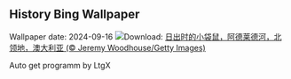 ## History Bing Wallpaper
Wallpaper date: 2024-09-16
![](https://www.bing.com/th?id=OHR.SunriseWallabies_ZH-CN8725891401_UHD.jpg&w=1000)Download: [日出时的小袋鼠，阿德莱德河，北领地，澳大利亚 (© Jeremy Woodhouse/Getty Images)](https://www.bing.com/th?id=OHR.SunriseWallabies_ZH-CN8725891401_UHD.jpg)

Auto get programm by LtgX
